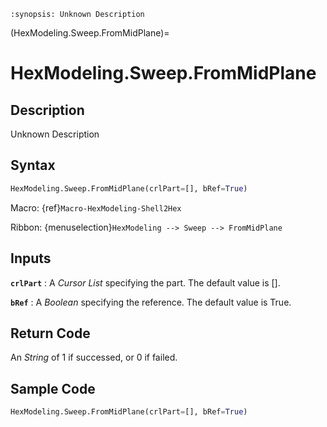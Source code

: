 ```{module} HexModeling.Sweep.FromMidPlane()
:synopsis: Unknown Description
```

(HexModeling.Sweep.FromMidPlane)=

# HexModeling.Sweep.FromMidPlane

## Description

Unknown Description

## Syntax

```python
HexModeling.Sweep.FromMidPlane(crlPart=[], bRef=True)
```

Macro: {ref}`Macro-HexModeling-Shell2Hex`

Ribbon: {menuselection}`HexModeling --> Sweep --> FromMidPlane`

## Inputs

**`crlPart`**
: A _Cursor List_ specifying the part. The default value is [].

**`bRef`**
: A _Boolean_ specifying the reference. The default value is True.

## Return Code

An _String_ of 1 if successed, or 0 if failed.

## Sample Code

```python
HexModeling.Sweep.FromMidPlane(crlPart=[], bRef=True)
```
